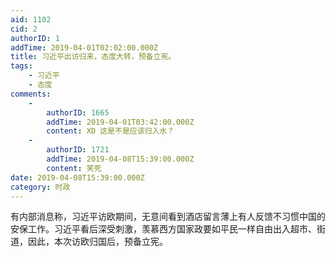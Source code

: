 ```yaml
---
aid: 1102
cid: 2
authorID: 1
addTime: 2019-04-01T02:02:00.000Z
title: 习近平出访归来，态度大转，预备立宪。
tags:
    - 习近平
    - 态度
comments:
    -
        authorID: 1665
        addTime: 2019-04-01T03:42:00.000Z
        content: XD 这是不是应该归入水？
    -
        authorID: 1721
        addTime: 2019-04-08T15:39:00.000Z
        content: 笑死
date: 2019-04-08T15:39:00.000Z
category: 时政
---
```


有内部消息称，习近平访欧期间，无意间看到酒店留言薄上有人反馈不习惯中国的安保工作。习近平看后深受刺激，羡慕西方国家政要如平民一样自由出入超市、街道，因此，本次访欧归国后，预备立宪。
